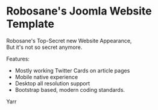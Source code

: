 # Robosane's Joomla Website Template
Robosane's Top-Secret new Website Appearance,  
But it's not so secret anymore.  

Features:
 * Mostly working Twitter Cards on article pages
 * Mobile native experience
 * Desktop all resolution support
 * Bootstrap based, modern coding standards.

Yarr
